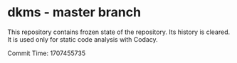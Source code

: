# dkms - master branch

This repository contains frozen state of the repository.
Its history is cleared. It is used only for static code
analysis with Codacy.

Commit Time: 1707455735